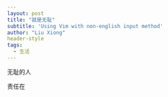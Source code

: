 ```yaml
---
layout: post
title: "就是无耻"
subtitle: 'Using Vim with non-english input method'
author: "Liu Xiong"
header-style
tags:
  - 生活
---
```


无耻的人

责任在
